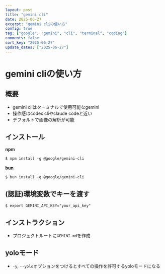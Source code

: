```yaml
---
layout: post
title: "gemini cli"
date: 2025-06-27
excerpt: "gemini cliの使い方"
config: true
tag: ["google", "gemini", "cli", "terminal", "coding"]
comments: false
sort_key: "2025-06-27"
update_dates: ["2025-06-27"]
---
```


# gemini cliの使い方

## 概要
 - gemini cliはターミナルで使用可能なgemini
 - 操作感はcodex cliやclaude codeと近い
 - デフォルトで画像の解析が可能

## インストール

**npm**
```console
$ npm install -g @google/gemini-cli
```

**bun**
```console
$ bun install -g @google/gemini-cli
```

## (認証)環境変数でキーを渡す

```console
$ export GEMINI_API_KEY="your_api_key"
```

## インストラクション
 - プロジェクトルートに`GEMINI.md`を作成

## yoloモード
 - `-y`, `--yolo`オプションをつけるとすべての操作を許可するyoloモードになる

